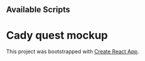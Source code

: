 ## Available Scripts

# Cady quest mockup 

This project was bootstrapped with [Create React App](https://github.com/facebook/create-react-app).


